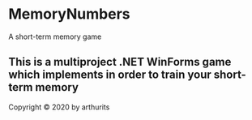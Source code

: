 # MemoryNumbers
A short-term memory game

## This is a multiproject .NET WinForms game which implements in order to train your short-term memory
Copyright © 2020 by arthurits
